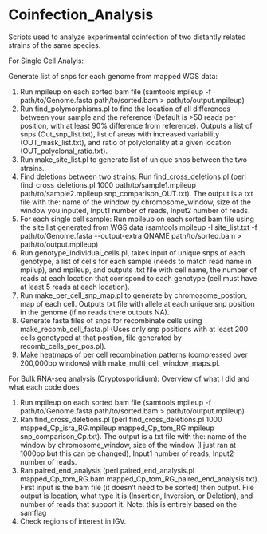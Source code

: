 # Coinfection_Analysis
Scripts used to analyze experimental coinfection of two distantly related strains of the same species.

For Single Cell Analyis:

Generate list of snps for each genome from mapped WGS data: 
1. Run mpileup on each sorted bam file (samtools mpileup -f path/to/Genome.fasta path/to/sorted.bam > path/to/output.mpileup)
2. Run find_polymorphisms.pl to find the location of all differences between your sample and the reference (Default is >50 reads per position, with at least 90% difference             from reference). Outputs a list of snps (Out_snp_list.txt), list of areas with increased variability (OUT_mask_list.txt), and ratio of polyclonality at a given location            (OUT_polyclonal_ratio.txt).
3. Run make_site_list.pl to generate list of unique snps between the two strains.
4. Find deletions between two strains: Run find_cross_deletions.pl (perl find_cross_deletions.pl 1000 path/to/sample1.mpileup path/to/sample2.mpileup snp_comparison_OUT.txt). The output is a txt file with the: name of the window by chromosome_window, size of the window you inputed, Input1 number of reads, Input2 number of reads.
5. For each single cell sample: Run mpileup on each sorted bam file using the site list generated from WGS data (samtools mpileup -l site_list.txt -f path/to/Genome.fasta --output-extra QNAME    path/to/sorted.bam > path/to/output.mpileup)
6. Run genotype_individual_cells.pl, takes input of unique snps of each genotype, a list of cells for each sample (needs to match read name in mpilup), and mpileup, and     outputs .txt file with cell name, the number of reads at each location that corrispond to each genotype (cell must have at least 5 reads at each location).
7. Run make_per_cell_snp_map.pl to generate by chromosome_postion, map of each cell. Outputs txt file with allele at each unique snp position in the genome (if no reads there outputs NA).
8. Generate fasta files of snps for recombinate cells using make_recomb_cell_fasta.pl (Uses only snp positions with at least 200 cells genotyped at that postion, file      generated by recomb_cells_per_pos.pl).
9. Make heatmaps of per cell recombination patterns (compressed over 200,000bp windows) with make_multi_cell_window_maps.pl.

For Bulk RNA-seq analysis (Cryptosporidium):
Overview of what I did and what each code does:
1.	Run mpileup on each sorted bam file (samtools mpileup -f path/to/Genome.fasta path/to/sorted.bam > path/to/output.mpileup)
2.	Ran find_cross_deletions.pl (perl find_cross_deletions.pl 1000 mapped_Cp_isra_RG.mpileup mapped_Cp_tom_RG.mpileup snp_comparison_Cp.txt). The output is a txt file with the: name of the window by chromosome_window, size of the window (I just ran at 1000bp but this can be changed), Input1 number of reads, Input2 number of reads.
3.	Ran paired_end_analysis (perl paired_end_analysis.pl mapped_Cp_tom_RG.bam mapped_Cp_tom_RG_paired_end_analysis.txt). First input is the bam file (it doesn’t need to be sorted) then output. File output is location, what type it is (Insertion, Inversion, or Deletion), and number of reads that support it. 
Note: this is entirely based on the samflag
4.	Check regions of interest in IGV.
